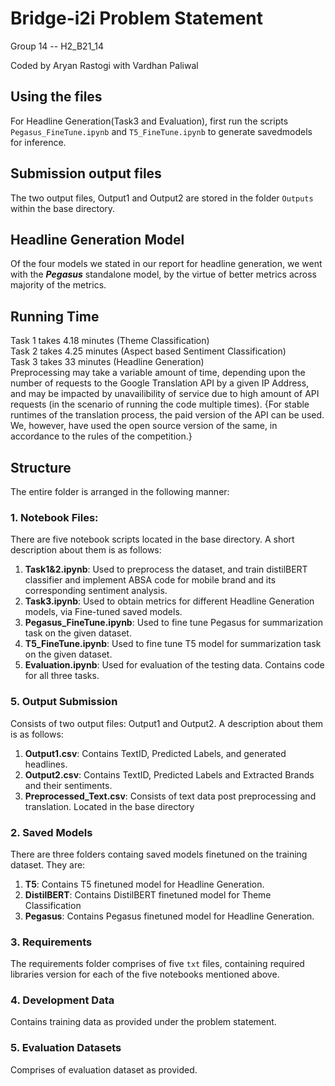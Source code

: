 # Bridge-i2i Problem Statement
Group 14 -- H2_B21_14   

Coded by Aryan Rastogi with Vardhan Paliwal  

## Using the files

For Headline Generation(Task3 and Evaluation), first run the scripts ``Pegasus_FineTune.ipynb`` and ``T5_FineTune.ipynb`` to generate savedmodels for inference.  

## Submission output files
The two output files, Output1 and Output2 are stored in the folder ```Outputs``` within the base directory.

## Headline Generation Model
Of the four models we stated in our report for headline generation, we went with the ***Pegasus*** standalone model, by the virtue of better metrics across majority of the metrics.

## Running Time
Task 1 takes 4.18 minutes (Theme Classification)  
Task 2 takes 4.25 minutes (Aspect based Sentiment Classification)  
Task 3 takes 33 minutes (Headline Generation)  
Preprocessing may take a variable amount of time, depending upon the number of requests to the Google Translation API by a given IP Address, and may be impacted by unavailibility of service due to high amount of API requests (in the scenario of running the code multiple times). 
{For stable runtimes of the translation process, the paid version of the API can be used. We, however, have used the open source version of the same, in accordance to the rules of the competition.}  

## Structure
The entire folder is arranged in the following manner:

### 1. Notebook Files:
There are five notebook scripts located in the base directory. A short description about them is as follows:
1. **Task1&2.ipynb**: Used to preprocess the dataset, and train distilBERT classifier and implement ABSA code for mobile brand and its corresponding sentiment analysis.
2. **Task3.ipynb**: Used to obtain metrics for different Headline Generation models, via Fine-tuned saved models.
3. **Pegasus_FineTune.ipynb**: Used to fine tune Pegasus for summarization task on the given dataset.
4. **T5_FineTune.ipynb**: Used to fine tune T5 model for summarization task on the given dataset.
5. **Evaluation.ipynb**: Used for evaluation of the testing data. Contains code for all three tasks.

### 5. Output Submission
Consists of two output files: Output1 and Output2. A description about them is as follows:
1. **Output1.csv**: Contains TextID, Predicted Labels, and generated headlines.
2. **Output2.csv**: Contains TextID, Predicted Labels and Extracted Brands and their sentiments.
3. **Preprocessed_Text.csv**: Consists of text data post preprocessing and translation. Located in the base directory


### 2. Saved Models
There are three folders containg saved models finetuned on the training dataset. They are:
1. **T5**: Contains T5 finetuned model for Headline Generation.
2. **DistilBERT**: Contains DistilBERT finetuned model for Theme Classification
3. **Pegasus**: Contains Pegasus finetuned model for Headline Generation.

### 3. Requirements
The requirements folder comprises of five ``txt`` files, containing required libraries version for each of the five notebooks mentioned above.

### 4. Development Data
Contains training data as provided under the problem statement.

### 5. Evaluation Datasets
Comprises of evaluation dataset as provided.



                          
